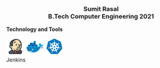  <h3><p align="center">Sumit Rasal</br>  B.Tech Computer Engineering 2021 </p></h3>

 **Technology and Tools**
 
 ![Jenkins](https://github.com/Sumit-Rasal/Sumit-Rasal/blob/main/Icon/icons8-jenkins-48.png)
 ![Docker](https://github.com/Sumit-Rasal/Sumit-Rasal/blob/main/Icon/docker.png)
 ![Kubernetes](https://github.com/Sumit-Rasal/Sumit-Rasal/blob/main/Icon/kubernetes.png)
 </br>
 Jenkins
